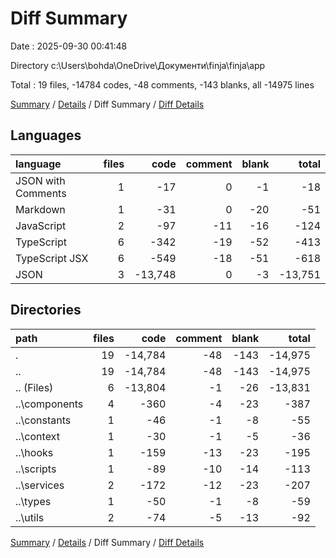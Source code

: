 # Diff Summary

Date : 2025-09-30 00:41:48

Directory c:\\Users\\bohda\\OneDrive\\Документи\\finja\\finja\\app

Total : 19 files,  -14784 codes, -48 comments, -143 blanks, all -14975 lines

[Summary](results.md) / [Details](details.md) / Diff Summary / [Diff Details](diff-details.md)

## Languages
| language | files | code | comment | blank | total |
| :--- | ---: | ---: | ---: | ---: | ---: |
| JSON with Comments | 1 | -17 | 0 | -1 | -18 |
| Markdown | 1 | -31 | 0 | -20 | -51 |
| JavaScript | 2 | -97 | -11 | -16 | -124 |
| TypeScript | 6 | -342 | -19 | -52 | -413 |
| TypeScript JSX | 6 | -549 | -18 | -51 | -618 |
| JSON | 3 | -13,748 | 0 | -3 | -13,751 |

## Directories
| path | files | code | comment | blank | total |
| :--- | ---: | ---: | ---: | ---: | ---: |
| . | 19 | -14,784 | -48 | -143 | -14,975 |
| .. | 19 | -14,784 | -48 | -143 | -14,975 |
| .. (Files) | 6 | -13,804 | -1 | -26 | -13,831 |
| ..\\components | 4 | -360 | -4 | -23 | -387 |
| ..\\constants | 1 | -46 | -1 | -8 | -55 |
| ..\\context | 1 | -30 | -1 | -5 | -36 |
| ..\\hooks | 1 | -159 | -13 | -23 | -195 |
| ..\\scripts | 1 | -89 | -10 | -14 | -113 |
| ..\\services | 2 | -172 | -12 | -23 | -207 |
| ..\\types | 1 | -50 | -1 | -8 | -59 |
| ..\\utils | 2 | -74 | -5 | -13 | -92 |

[Summary](results.md) / [Details](details.md) / Diff Summary / [Diff Details](diff-details.md)